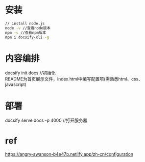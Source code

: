 # 安装
```bash
// install node.js 
node -v //查看node版本 
npm -v //查看npm版本 
npm i docsify-cli -g 
```
# 内容编排
docsify init docs //初始化 \
README为首页展示文件，index.html中编写配置项(需熟悉html、css、javascript) 

# 部署
docsify serve docs -p 4000 //打开服务器 

# ref
https://angry-swanson-b4e47b.netlify.app/zh-cn/configuration
